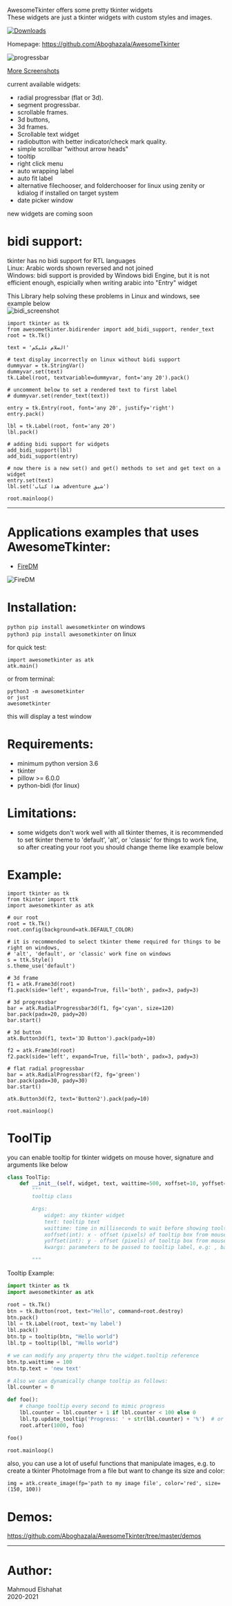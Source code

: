 AwesomeTkinter offers some pretty tkinter widgets  
These widgets are just a tkinter widgets with custom styles and images.

[![Downloads](https://static.pepy.tech/personalized-badge/awesometkinter?period=total&units=international_system&left_color=grey&right_color=blue&left_text=Total%20Downloads%20(pypi))](https://pepy.tech/project/awesometkinter)

Homepage: https://github.com/Aboghazala/AwesomeTkinter

![progressbar](https://user-images.githubusercontent.com/37757246/93717162-3c059b80-fb74-11ea-9998-00fc5ba82ca3.png)

[More Screenshots](https://github.com/Aboghazala/AwesomeTkinter/issues/1)

current available widgets:
- radial progressbar (flat or 3d).
- segment progressbar.
- scrollable frames.
- 3d buttons,
- 3d frames.
- Scrollable text widget
- radiobutton with better indicator/check mark quality.
- simple scrollbar "without arrow heads"
- tooltip
- right click menu
- auto wrapping label
- auto fit label
- alternative filechooser, and folderchooser for linux using zenity or kdialog if installed on target system
- date picker window

new widgets are coming soon

# bidi support:

tkinter has no bidi support for RTL languages <br>
Linux: Arabic words shown reversed and not joined <br>
Windows: bidi support is provided by Windows bidi Engine, but it is not efficient enough, espicially when writing arabic into "Entry" widget <br>

This Library help solving these problems in Linux and windows, see example below <br>
![bidi_screenshot](https://user-images.githubusercontent.com/37757246/117579022-63a07880-b0f1-11eb-8295-66942fec4025.png)

```
import tkinter as tk
from awesometkinter.bidirender import add_bidi_support, render_text
root = tk.Tk()

text = 'السلام عليكم'

# text display incorrectly on linux without bidi support
dummyvar = tk.StringVar()
dummyvar.set(text)
tk.Label(root, textvariable=dummyvar, font='any 20').pack()

# uncomment below to set a rendered text to first label
# dummyvar.set(render_text(text))

entry = tk.Entry(root, font='any 20', justify='right')
entry.pack()

lbl = tk.Label(root, font='any 20')
lbl.pack()

# adding bidi support for widgets
add_bidi_support(lbl)
add_bidi_support(entry)

# now there is a new set() and get() methods to set and get text on a widget
entry.set(text)
lbl.set('هذا كتاب adventure شيق')

root.mainloop()
```


--------------------------------------------------------------------------------------------------------------------


# Applications examples that uses AwesomeTkinter:
- [FireDM](https://github.com/firedm/FireDM)

![FireDM](https://user-images.githubusercontent.com/58998813/112715559-83852f80-8ee9-11eb-8ea3-d8c0f98a0153.png)

# Installation:
`python pip install awesometkinter` on windows  
`python3 pip install awesometkinter` on linux

for quick test:
```
import awesometkinter as atk
atk.main()
```

or from terminal:
```
python3 -m awesometkinter
or just
awesometkinter
```
this will display a test window

# Requirements:
- minimum python version 3.6
- tkinter
- pillow >= 6.0.0
- python-bidi (for linux)

# Limitations:
- some widgets don't work well with all tkinter themes, it is recommended to 
  set tkinter theme to 'default', 'alt', or 'classic' for things to
  work fine, so after creating your root you should change
  theme like example below


# Example:
```
import tkinter as tk
from tkinter import ttk
import awesometkinter as atk

# our root
root = tk.Tk()
root.config(background=atk.DEFAULT_COLOR)

# it is recommended to select tkinter theme required for things to be right on windows,
# 'alt', 'default', or 'classic' work fine on windows
s = ttk.Style()
s.theme_use('default')

# 3d frame
f1 = atk.Frame3d(root)
f1.pack(side='left', expand=True, fill='both', padx=3, pady=3)

# 3d progressbar
bar = atk.RadialProgressbar3d(f1, fg='cyan', size=120)
bar.pack(padx=20, pady=20)
bar.start()

# 3d button
atk.Button3d(f1, text='3D Button').pack(pady=10)

f2 = atk.Frame3d(root)
f2.pack(side='left', expand=True, fill='both', padx=3, pady=3)

# flat radial progressbar
bar = atk.RadialProgressbar(f2, fg='green')
bar.pack(padx=30, pady=30)
bar.start()

atk.Button3d(f2, text='Button2').pack(pady=10)

root.mainloop()
```

# ToolTip

you can enable tooltip for tkinter widgets on mouse hover, signature and arguments like below

```python
class ToolTip:
    def __init__(self, widget, text, waittime=500, xoffset=10, yoffset=10, **kwargs):
        """
        tooltip class

        Args:
            widget: any tkinter widget
            text: tooltip text
            waittime: time in milliseconds to wait before showing tooltip
            xoffset(int): x - offset (pixels) of tooltip box from mouse pointer 
            yoffset(int): y - offset (pixels) of tooltip box from mouse pointer 
            kwargs: parameters to be passed to tooltip label, e.g: , background='red', foreground='blue', etc

        """

```

Tooltip Example:

```python
import tkinter as tk
import awesometkinter as atk

root = tk.Tk()
btn = tk.Button(root, text="Hello", command=root.destroy)
btn.pack()
lbl = tk.Label(root, text='my label')
lbl.pack()
btn.tp = tooltip(btn, "Hello world")
lbl.tp = tooltip(lbl, "Hello world")

# we can modify any property thru the widget.tooltip reference
btn.tp.waittime = 100
btn.tp.text = 'new text'

# Also we can dynamically change tooltip as follows:
lbl.counter = 0

def foo():
    # change tooltip every second to mimic progress
    lbl.counter = lbl.counter + 1 if lbl.counter < 100 else 0
    lbl.tp.update_tooltip('Progress: ' + str(lbl.counter) + '%')  # or use lbl.tp.text='some text'
    root.after(1000, foo)

foo()

root.mainloop()

```

also, you can use a lot of useful functions that manipulate images, e.g.
to create a tkinter PhotoImage from a file but want to change its size
and color:
```
img = atk.create_image(fp='path to my image file', color='red', size=(150, 100))
```

# Demos:
https://github.com/Aboghazala/AwesomeTkinter/tree/master/demos

---
# Author:
Mahmoud Elshahat  
2020-2021

